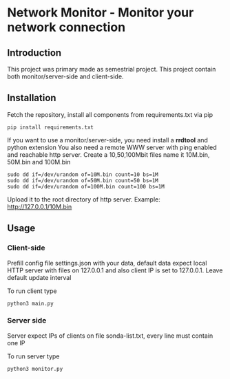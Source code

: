 # Network Monitor - Monitor your network connection

## Introduction

This project was primary made as semestrial project. This project contain both monitor/server-side and client-side.

## Installation

Fetch the repository, install all components from requirements.txt via pip 
```
pip install requirements.txt 
```
If you want to use a monitor/server-side, you need install a **rrdtool** and python extension You also need a remote WWW server with ping enabled and reachable http server. Create a 10,50,100Mbit files name it 10M.bin, 50M.bin and 100M.bin
```
sudo dd if=/dev/urandom of=10M.bin count=10 bs=1M
sudo dd if=/dev/urandom of=50M.bin count=50 bs=1M
sudo dd if=/dev/urandom of=100M.bin count=100 bs=1M
```
Upload it to the root directory of http server. Example: http://127.0.0.1/10M.bin

## Usage

### Client-side

Prefill config file settings.json with your data, default data expect local HTTP server with files on 127.0.0.1 and also client IP is set to 127.0.0.1. Leave default update interval

To run client type 
```
python3 main.py
```

### Server side

Server expect IPs of clients on file sonda-list.txt, every line must contain one IP

To run server type 
```
python3 monitor.py
```
